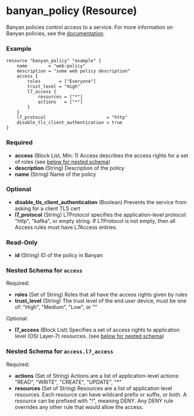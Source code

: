 # banyan_policy (Resource)

Banyan policies control access to a service. For more information on Banyan policies, see the [documentation](https://docs.banyanops.com/docs/feature-guides/administer-security-policies/policies/manage-policies/).

### Example
```hcl
resource "banyan_policy" "example" {
	name        = "web-policy"
	description = "some web policy description"
	access {
		roles       = ["Everyone"]
		trust_level = "High"
		l7_access {
			resources = ["*"]
			actions   = ["*"]
		}
	}
	l7_protocol                       = "http"
	disable_tls_client_authentication = true
}
```

### Required

- **access** (Block List, Min: 1) Access describes the access rights for a set of roles (see [below for nested schema](#nestedblock--access))
- **description** (String) Description of the policy
- **name** (String) Name of the policy

### Optional

- **disable_tls_client_authentication** (Boolean) Prevents the service from asking for a client TLS cert
- **l7_protocol** (String) L7Protocol specifies the application-level protocol: "http", "kafka", or empty string.
					If L7Protocol is not empty, then all Access rules must have L7Access entries.

### Read-Only

- **id** (String) ID of the policy in Banyan

<a id="nestedblock--access"></a>
### Nested Schema for `access`

Required:

- **roles** (Set of String) Roles that all have the access rights given by rules
- **trust_level** (String) The trust level of the end user device, must be one of: "High", "Medium", "Low", or ""

Optional:

- **l7_access** (Block List) Specifies a set of access rights to application level (OSI Layer-7) resources. (see [below for nested schema](#nestedblock--access--l7_access))

<a id="nestedblock--access--l7_access"></a>
### Nested Schema for `access.l7_access`

Required:

- **actions** (Set of String) Actions are a list of application-level actions: "READ", "WRITE", "CREATE", "UPDATE", "*"
- **resources** (Set of String) Resources are a list of application level resources.
														Each resource can have wildcard prefix or suffix, or both.
														A resource can be prefixed with "!", meaning DENY.
														Any DENY rule overrides any other rule that would allow the access.


